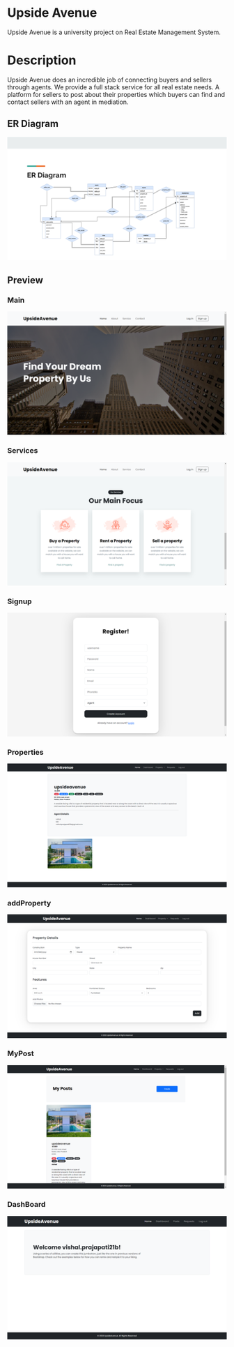 # Upside Avenue

Upside Avenue is a university project on Real Estate Management System.

# Description

Upside Avenue does an incredible job of connecting buyers and sellers through agents. We provide a full stack service for all real estate needs. A platform for sellers to post about their properties which buyers can find and contact sellers with an agent in mediation.

## ER Diagram

![ER](./Preview/er.png)

## Preview

### Main

![Main](./Preview/1.png)

### Services

![Services](./Preview/4.png)

### Signup

![Signup](./Preview/signup.png)

### Properties

![properties](./Preview/allProperty.png)

### addProperty

![properties](./Preview/addProperty.png)

### MyPost

![post](./Preview/myPost.png)

### DashBoard

![DashBoard](./Preview/dashboard.png)


